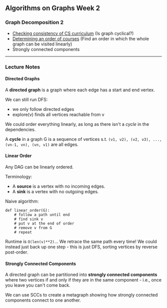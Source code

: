 ## Algorithms on Graphs Week 2
### Graph Decomposition 2

* [Checking consistency of CS curriculum](https://github.com/IAjimi/Data-Structures-and-Algorithms-Coursera/blob/master/3%20-%20Algorithms%20on%20Graphs/2%20-%20Directed%20Graphs/cyclical_graph.py) (Is graph cyclical?)
* [Determining an order of courses](https://github.com/IAjimi/Data-Structures-and-Algorithms-Coursera/blob/master/3%20-%20Algorithms%20on%20Graphs/2%20-%20Directed%20Graphs/linear_order_graph.py) (Find an order in which the whole graph can be visited linearly)
* Strongly connected components

---

### Lecture Notes
#### Directed Graphs
A **directed graph** is a graph where each edge has a start and end vertex.

We can still run DFS:
* we only follow directed edges
* explore(v) finds all vertices reachable from v

We could order everything linearly, as long as there isn't a *cycle* in the dependencies.

A **cycle** in a graph G is a sequence of vertices s.t.
`(v1, v2), (v2, v3), ..., (vn-1, vn), (vn, v1)` are all edges.

#### Linear Order
Any DAG can be linearly ordered.

Terminology:
* A **source** is a vertex with no incoming edges.
* A **sink** is a vertex with no outgoing edges.

Naive algorithm:
```
def linear_order(G):
	# follow a path until end
	# find sink v
	# put v at the end of order
	# remove v from G
	# repeat
```

Runtime is `O(len(v)**2)`... 
We retrace the same path every time! We could instead just back up one step - this is just DFS, sorting vertices by 
reverse post-order.

#### Strongly Connected Components
A directed graph can be partitioned into **strongly connected components**
where two vertices if and only if they are in the same component - i.e., once you leave you can't come back.

We can use SCCs to create a metagraph showing how strongly connected components connect to one another.